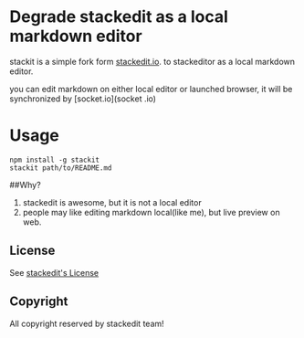 
# Degrade stackedit as a local markdown editor

stackit is a simple fork form [stackedit.io](stackedit.io). to stackeditor as a local markdown editor.

you can edit markdown on either local editor or launched browser, it will be synchronized by [socket.io](socket
.io)

# Usage


```shell
npm install -g stackit
stackit path/to/README.md

```


##Why?

1. stackedit is awesome, but it is not a local editor
2. people may like editing markdown local(like me), but live preview on web. 


## License

See [stackedit's License](https://github.com/benweet/stackedit/blob/master/LICENSE.txt)

## Copyright


All copyright reserved by stackedit team!
